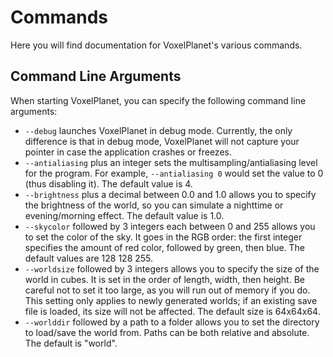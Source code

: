 # Commands

Here you will find documentation for VoxelPlanet's various commands.

## Command Line Arguments

When starting VoxelPlanet, you can specify the following command line arguments:

* `--debug` launches VoxelPlanet in debug mode. Currently, the only difference is that in debug mode, VoxelPlanet will not capture your pointer in case the application crashes or freezes.
* `--antialiasing` plus an integer sets the multisampling/antialiasing level for the program. For example, `--antialiasing 0` would set the value to 0 (thus disabling it). The default value is 4.
* `--brightness` plus a decimal between 0.0 and 1.0 allows you to specify the brightness of the world, so you can simulate a nighttime or evening/morning effect. The default value is 1.0.
* `--skycolor` followed by 3 integers each between 0 and 255 allows you to set the color of the sky. It goes in the RGB order: the first integer specifies the amount of red color, followed by green, then blue. The default values are 128 128 255.
* `--worldsize` followed by 3 integers allows you to specify the size of the world in cubes. It is set in the order of length, width, then height. Be careful not to set it too large, as you will run out of memory if you do. This setting only applies to newly generated worlds; if an existing save file is loaded, its size will not be affected. The default size is 64x64x64.
* `--worlddir` followed by a path to a folder allows you to set the directory to load/save the world from. Paths can be both relative and absolute. The default is "world".
